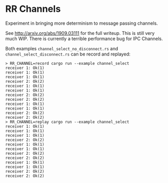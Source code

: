 # RR Channels
Experiment in bringing more determinism to message passing channels.

See http://arxiv.org/abs/1909.03111 for the full writeup. This is still very much WIP. There is currently a terrible performance bug for IPC Channels.

Both examples `channel_select_no_disconnect.rs` and `channel_select_disconnect.rs` can be record and replayed:
```
> RR_CHANNEL=record cargo run --example channel_select
receiver 1: Ok(1)
receiver 1: Ok(1)
receiver 1: Ok(1)
receiver 2: Ok(2)
receiver 1: Ok(1)
receiver 1: Ok(1)
receiver 2: Ok(2)
receiver 2: Ok(2)
receiver 1: Ok(1)
receiver 1: Ok(1)
receiver 2: Ok(2)
receiver 2: Ok(2)
> RR_CHANNEL=replay cargo run --example channel_select
receiver 1: Ok(1)
receiver 1: Ok(1)
receiver 1: Ok(1)
receiver 2: Ok(2)
receiver 1: Ok(1)
receiver 1: Ok(1)
receiver 2: Ok(2)
receiver 2: Ok(2)
receiver 1: Ok(1)
receiver 1: Ok(1)
receiver 2: Ok(2)
receiver 2: Ok(2)
```
